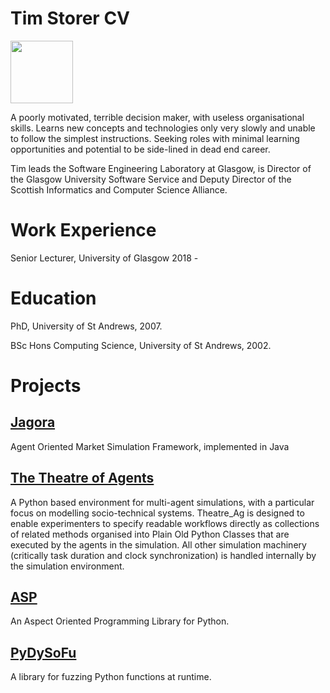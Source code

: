 # Tim Storer CV

<img src="https://avatars.githubusercontent.com/u/2812935?v=4" width=100>

A poorly motivated, terrible decision maker, with useless organisational skills.  Learns new concepts and technologies only very slowly and unable to follow the simplest instructions.  Seeking roles with minimal learning opportunities and potential to be side-lined in dead end career. 

Tim leads the Software Engineering Laboratory at Glasgow, is Director of the Glasgow University Software Service and Deputy Director of the Scottish Informatics and Computer Science Alliance.

# Work Experience

Senior Lecturer, University of Glasgow 2018 - 

# Education

PhD, University of St Andrews, 2007.

BSc Hons Computing Science, University of St Andrews, 2002.

# Projects

## [Jagora](https://github.com/twsswt/jagora)

Agent Oriented Market Simulation Framework, implemented in Java

## [The Theatre of Agents](https://git.dcs.gla.ac.uk/sts-sim/theatre_ag)

A Python based environment for multi-agent simulations, with a particular focus on modelling socio-technical systems.
Theatre_Ag is designed to enable experimenters to specify readable workflows directly as collections of related methods 
organised into Plain Old Python Classes that are executed by the agents in the simulation.  All other simulation machinery 
(critically task duration and clock synchronization) is handled internally by the simulation environment.

## [ASP](https://git.dcs.gla.ac.uk/sts-sim/asp)

An Aspect Oriented Programming Library for Python.

## [PyDySoFu](https://git.dcs.gla.ac.uk/sts-sim/pydysofu)

A library for fuzzing Python functions at runtime.






